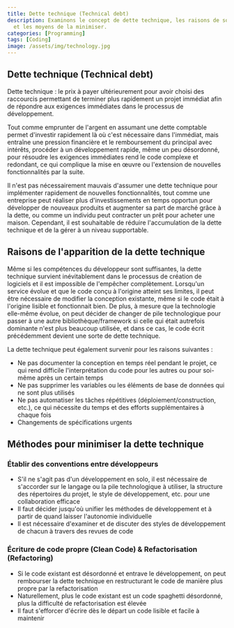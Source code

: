 ```yaml
---
title: Dette technique (Technical debt)
description: Examinons le concept de dette technique, les raisons de son apparition,
  et les moyens de la minimiser.
categories: [Programming]
tags: [Coding]
image: /assets/img/technology.jpg
---
```

## Dette technique (Technical debt)
Dette technique : le prix à payer ultérieurement pour avoir choisi des raccourcis permettant de terminer plus rapidement un projet immédiat afin de répondre aux exigences immédiates dans le processus de développement.

Tout comme emprunter de l'argent en assumant une dette comptable permet d'investir rapidement là où c'est nécessaire dans l'immédiat, mais entraîne une pression financière et le remboursement du principal avec intérêts, procéder à un développement rapide, même un peu désordonné, pour résoudre les exigences immédiates rend le code complexe et redondant, ce qui complique la mise en œuvre ou l'extension de nouvelles fonctionnalités par la suite.

Il n'est pas nécessairement mauvais d'assumer une dette technique pour implémenter rapidement de nouvelles fonctionnalités, tout comme une entreprise peut réaliser plus d'investissements en temps opportun pour développer de nouveaux produits et augmenter sa part de marché grâce à la dette, ou comme un individu peut contracter un prêt pour acheter une maison. Cependant, il est souhaitable de réduire l'accumulation de la dette technique et de la gérer à un niveau supportable.

## Raisons de l'apparition de la dette technique
Même si les compétences du développeur sont suffisantes, la dette technique survient inévitablement dans le processus de création de logiciels et il est impossible de l'empêcher complètement.
Lorsqu'un service évolue et que le code conçu à l'origine atteint ses limites, il peut être nécessaire de modifier la conception existante, même si le code était à l'origine lisible et fonctionnait bien.
De plus, à mesure que la technologie elle-même évolue, on peut décider de changer de pile technologique pour passer à une autre bibliothèque/framework si celle qui était autrefois dominante n'est plus beaucoup utilisée, et dans ce cas, le code écrit précédemment devient une sorte de dette technique.

La dette technique peut également survenir pour les raisons suivantes :
- Ne pas documenter la conception en temps réel pendant le projet, ce qui rend difficile l'interprétation du code pour les autres ou pour soi-même après un certain temps
- Ne pas supprimer les variables ou les éléments de base de données qui ne sont plus utilisés
- Ne pas automatiser les tâches répétitives (déploiement/construction, etc.), ce qui nécessite du temps et des efforts supplémentaires à chaque fois
- Changements de spécifications urgents

## Méthodes pour minimiser la dette technique
### Établir des conventions entre développeurs
- S'il ne s'agit pas d'un développement en solo, il est nécessaire de s'accorder sur le langage ou la pile technologique à utiliser, la structure des répertoires du projet, le style de développement, etc. pour une collaboration efficace
- Il faut décider jusqu'où unifier les méthodes de développement et à partir de quand laisser l'autonomie individuelle
- Il est nécessaire d'examiner et de discuter des styles de développement de chacun à travers des revues de code

### Écriture de code propre (Clean Code) & Refactorisation (Refactoring)
- Si le code existant est désordonné et entrave le développement, on peut rembourser la dette technique en restructurant le code de manière plus propre par la refactorisation
- Naturellement, plus le code existant est un code spaghetti désordonné, plus la difficulté de refactorisation est élevée
- Il faut s'efforcer d'écrire dès le départ un code lisible et facile à maintenir
